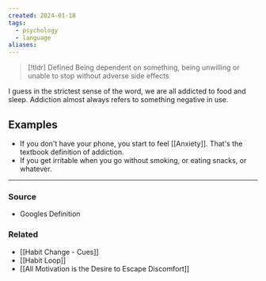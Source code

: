 ```yaml
---
created: 2024-01-18
tags:
  - psychology
  - language
aliases:
---
```

> [!tldr] Defined
> Being dependent on something, being unwilling or unable to stop without adverse side effects

I guess in the strictest sense of the word, we are all addicted to food and sleep. Addiction almost always refers to something negative in use. 
## Examples
- If you don't have your phone, you start to feel [[Anxiety]]. That's the textbook definition of addiction.
- If you get irritable when you go without smoking, or eating snacks, or whatever. 

---
### Source
- Googles Definition

### Related
- [[Habit Change - Cues]]
- [[Habit Loop]]
- [[All Motivation is the Desire to Escape Discomfort]]